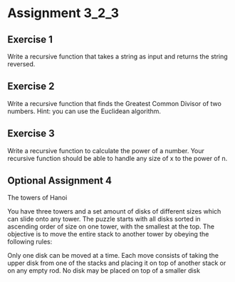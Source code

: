 # Assignment 3_2_3

## Exercise 1

Write a recursive function that takes a string as input and
returns the string reversed.

## Exercise 2

Write a recursive function that finds the Greatest Common Divisor of
two numbers. Hint:  you can use the Euclidean algorithm.

## Exercise 3

Write a recursive function to calculate the power of a number. Your recursive
function should be able to handle any size of x to the power of n.

## Optional Assignment 4

The towers of Hanoi

You have three towers and a set amount of disks  of different sizes which
can slide onto any tower. The puzzle starts with all disks sorted in ascending
order of size on one tower, with the smallest at the top. The objective is to
move the entire stack to another tower by obeying the following rules:

Only one disk can be moved at a time.
Each move consists of taking the upper disk from one of the stacks and
placing it on top of another stack or on any empty rod.
No disk may be placed on top of a smaller disk
